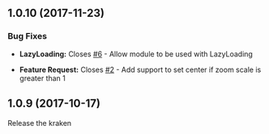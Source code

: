 <a name="1.0.10"></a>
## 1.0.10 (2017-11-23)

### Bug Fixes

* **LazyLoading:**
Closes [#6](https://github.com/leonardosalles/ionic2-zoom-area/issues/6) - Allow module to be used with LazyLoading

* **Feature Request:**
Closes [#2](https://github.com/leonardosalles/ionic2-zoom-area/issues/2) - Add support to set center if zoom scale is greater than 1


<a name="1.0.9"></a>
## 1.0.9 (2017-10-17)
Release the kraken
